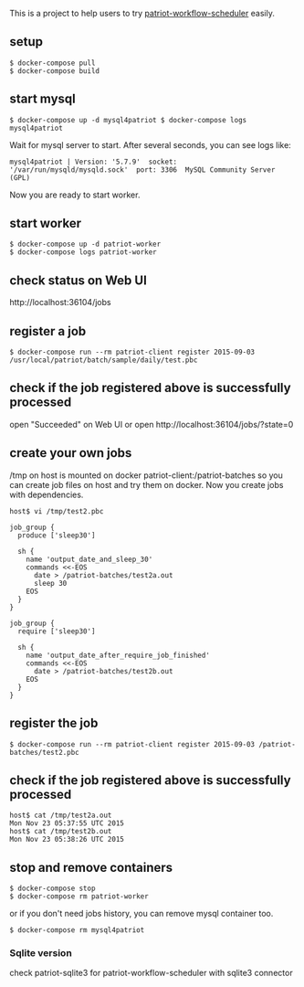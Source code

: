 This is a project to help users to try [patriot-workflow-scheduler](https://github.com/CyberAgent/patriot-workflow-scheduler) easily.

## setup

```
$ docker-compose pull
$ docker-compose build
```

## start mysql

```
$ docker-compose up -d mysql4patriot $ docker-compose logs mysql4patriot
```

Wait for mysql server to start. After several seconds, you can see logs like:  
```
mysql4patriot | Version: '5.7.9'  socket: '/var/run/mysqld/mysqld.sock'  port: 3306  MySQL Community Server (GPL)
```

Now you are ready to start worker.

## start worker

```
$ docker-compose up -d patriot-worker
$ docker-compose logs patriot-worker
```

## check status on Web UI

http://localhost:36104/jobs

## register a job

```
$ docker-compose run --rm patriot-client register 2015-09-03 /usr/local/patriot/batch/sample/daily/test.pbc
```

## check if the job registered above is successfully processed

open "Succeeded" on Web UI
or open http://localhost:36104/jobs/?state=0

## create your own jobs

/tmp on host is mounted on docker patriot-client:/patriot-batches
so you can create job files on host and try them on docker.
Now you create jobs with dependencies.

```
host$ vi /tmp/test2.pbc
```

```
job_group {
  produce ['sleep30']

  sh {
    name 'output_date_and_sleep_30'
    commands <<-EOS
      date > /patriot-batches/test2a.out
      sleep 30
    EOS
  }
}

job_group {
  require ['sleep30']

  sh {
    name 'output_date_after_require_job_finished'
    commands <<-EOS
      date > /patriot-batches/test2b.out
    EOS
  }
}
```

## register the job
```
$ docker-compose run --rm patriot-client register 2015-09-03 /patriot-batches/test2.pbc
```

## check if the job registered above is successfully processed

```
host$ cat /tmp/test2a.out
Mon Nov 23 05:37:55 UTC 2015
host$ cat /tmp/test2b.out
Mon Nov 23 05:38:26 UTC 2015
```

## stop and remove containers

```
$ docker-compose stop 
$ docker-compose rm patriot-worker
```

or if you don't need jobs history, you can remove mysql container too.

```
$ docker-compose rm mysql4patriot
```

### Sqlite version

check patriot-sqlite3 for patriot-workflow-scheduler with sqlite3 connector

